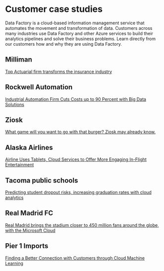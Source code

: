 <properties 
	pageTitle="Customer case studies | Microsoft Azure" 
	description="Learn about how some of our customers have been using Azure Data Factory." 
	services="data-factory" 
	documentationCenter="" 
	authors="sharonlo101" 
	manager="jhubbard" 
	editor="monicar"/>

<tags 
	ms.service="data-factory" 
	ms.workload="data-services" 
	ms.tgt_pltfrm="na" 
	ms.devlang="na" 
	ms.topic="article" 
	ms.date="09/20/2016" 
	ms.author="shlo"/>

# Customer case studies

Data Factory is a cloud-based information management service that automates the movement and transformation of data. Customers across many industries use Data Factory and other Azure services to build their analytics pipelines and solve their business problems.  Learn directly from our customers how and why they are using Data Factory.

## Milliman

[Top Actuarial firm transforms the insurance industry](https://customers.microsoft.com/Pages/CustomerStory.aspx?recid=20096)

## Rockwell Automation

[Industrial Automation Firm Cuts Costs up to 90 Percent with Big Data Solutions](https://customers.microsoft.com/Pages/CustomerStory.aspx?recid=18356)

## Ziosk

[What game will you want to go with that burger? Ziosk may already know.](https://customers.microsoft.com/Pages/CustomerStory.aspx?recid=18294)

## Alaska Airlines

[Airline Uses Tablets, Cloud Services to Offer More Engaging In-Flight Entertainment](https://customers.microsoft.com/Pages/CustomerStory.aspx?recid=19357)

## Tacoma public schools

[Predicting student dropout risks, increasing graduation rates with cloud analytics](https://customers.microsoft.com/Pages/CustomerStory.aspx?recid=20703)

## Real Madrid FC

[Real Madrid brings the stadium closer to 450 million fans around the globe, with the Microsoft Cloud](https://customers.microsoft.com/Pages/CustomerStory.aspx?recid=20522)

## Pier 1 Imports

[Finding a Better Connection with Customers through Cloud Machine Learning](https://customers.microsoft.com/Pages/CustomerStory.aspx?recid=11257)
